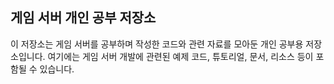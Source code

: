 ## 게임 서버 개인 공부 저장소
이 저장소는 게임 서버를 공부하며 작성한 코드와 관련 자료를 모아둔 개인 공부용 저장소입니다. 여기에는 게임 서버 개발에 관련된 예제 코드, 튜토리얼, 문서, 리소스 등이 포함될 수 있습니다.
